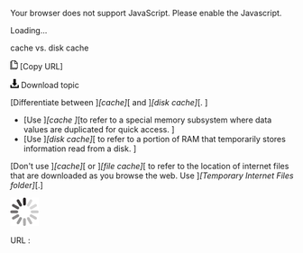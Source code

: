 Your browser does not support JavaScript. Please enable the Javascript.

Loading...

cache vs. disk cache

![Copy URL](cache-vs-disk-cache_files/Copy.png) [Copy URL]

![Download](cache-vs-disk-cache_files/Download.png)
Download topic

[Differentiate between ]*[cache]*[ and ]*[disk cache]*[. ]

-   [Use ]*[cache ]*[to refer to a special memory subsystem where data values are duplicated for quick access. ]
-   [Use ]*[disk cache]*[ to refer to a portion of RAM that temporarily stores information read from a disk. ]

[Don't use ]*[cache]*[ or ]*[file cache]*[ to refer to the location of internet files that are downloaded as you browse the web. Use ]*[Temporary Internet Files folder]*[.]

![In progress](cache-vs-disk-cache_files/activity-large.gif)

URL :


